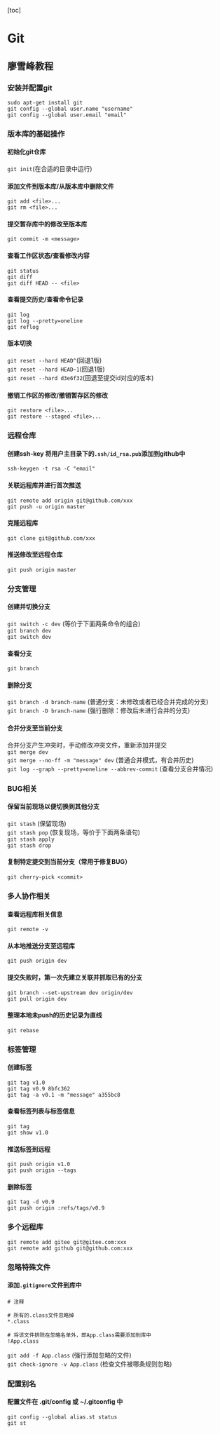 [toc]
# Git

## 廖雪峰教程

### 安装并配置git
`sudo apt-get install git`  
`git config --global user.name "username"`  
`git config --global user.email "email"`  

### 版本库的基础操作

#### 初始化git仓库
`git init`(在合适的目录中运行)  

#### 添加文件到版本库/从版本库中删除文件
`git add <file>...`  
`git rm <file>...`  

#### 提交暂存库中的修改至版本库
`git commit -m <message>`  

#### 查看工作区状态/查看修改内容
`git status`  
`git diff`  
`git diff HEAD -- <file>`  

#### 查看提交历史/查看命令记录
`git log`  
`git log --pretty=oneline`  
`git reflog`  

#### 版本切换
`git reset --hard HEAD^`(回退1版)  
`git reset --hard HEAD~1`(回退1版)  
`git reset --hard d3e6f32`(回退至提交id对应的版本)  

#### 撤销工作区的修改/撤销暂存区的修改
`git restore <file>...`  
`git restore --staged <file>...`  

### 远程仓库

#### 创建ssh-key 将用户主目录下的`.ssh/id_rsa.pub`添加到github中
`ssh-keygen -t rsa -C "email"`  

#### 关联远程库并进行首次推送
`git remote add origin git@github.com/xxx`  
`git push -u origin master`  

#### 克隆远程库
`git clone git@github.com/xxx`  

#### 推送修改至远程仓库
`git push origin master`  

### 分支管理

#### 创建并切换分支
`git switch -c dev` (等价于下面两条命令的组合)  
`git branch dev`  
`git switch dev`  

#### 查看分支
`git branch`  

#### 删除分支
`git branch -d branch-name` (普通分支：未修改或者已经合并完成的分支)  
`git branch -D branch-name` (强行删除：修改后未进行合并的分支)  

#### 合并分支至当前分支
合并分支产生冲突时，手动修改冲突文件，重新添加并提交  
`git merge dev`  
`git merge --no-ff -m "message" dev` (普通合并模式，有合并历史)  
`git log --graph --pretty=oneline --abbrev-commit` (查看分支合并情况)  

### BUG相关

#### 保留当前现场以便切换到其他分支
`git stash` (保留现场)  
`git stash pop` (恢复现场，等价于下面两条语句)  
`git stash apply`  
`git stash drop`  

#### 复制特定提交到当前分支（常用于修复BUG）
`git cherry-pick <commit>`  

### 多人协作相关

#### 查看远程库相关信息
`git remote -v`  

#### 从本地推送分支至远程库
`git push origin dev`  

#### 提交失败时，第一次先建立关联并抓取已有的分支
`git branch --set-upstream dev origin/dev`  
`git pull origin dev`  

#### 整理本地未push的历史记录为直线
`git rebase`  

### 标签管理

#### 创建标签
`git tag v1.0`  
`git tag v0.9 8bfc362`  
`git tag -a v0.1 -m "message" a355bc8`  

#### 查看标签列表与标签信息
`git tag`  
`git show v1.0`  

#### 推送标签到远程
`git push origin v1.0`  
`git push origin --tags`  

#### 删除标签
`git tag -d v0.9`  
`git push origin :refs/tags/v0.9`  

### 多个远程库
`git remote add gitee git@gitee.com:xxx`  
`git remote add github git@github.com:xxx`  

### 忽略特殊文件

#### 添加`.gitignore`文件到库中
```
# 注释

# 所有的.class文件忽略掉
*.class 

# 将该文件排除在忽略名单外，即App.class需要添加到库中
!App.class
```

`git add -f App.class` (强行添加忽略的文件)  
`git check-ignore -v App.class` (检查文件被哪条规则忽略)  

### 配置别名

#### 配置文件在 .git/config 或 ~/.gitconfig 中
`git config --global alias.st status`  
`git st`  